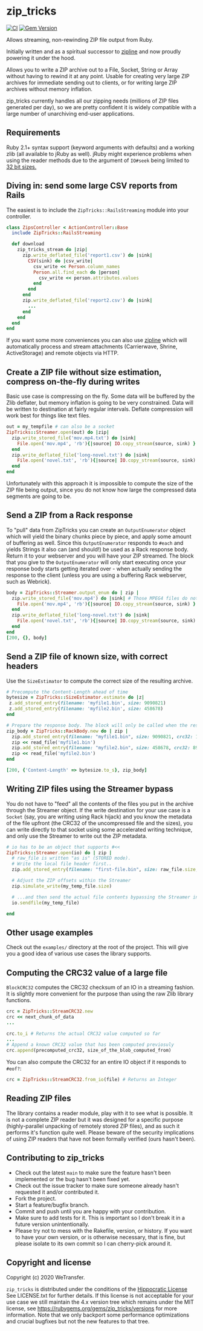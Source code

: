 # zip_tricks

[![CI](https://github.com/WeTransfer/zip_tricks/actions/workflows/ci.yml/badge.svg)](https://github.com/WeTransfer/zip_tricks/actions/workflows/ci.yml)
[![Gem Version](https://badge.fury.io/rb/zip_tricks.svg)](https://badge.fury.io/rb/zip_tricks)

Allows streaming, non-rewinding ZIP file output from Ruby.

Initially written and as a spiritual successor to [zipline](https://github.com/fringd/zipline)
and now proudly powering it under the hood.

Allows you to write a ZIP archive out to a File, Socket, String or Array without having to rewind it at any
point. Usable for creating very large ZIP archives for immediate sending out to clients, or for writing
large ZIP archives without memory inflation.

zip_tricks currently handles all our zipping needs (millions of ZIP files generated per day), so we are
pretty confident it is widely compatible with a large number of unarchiving end-user applications.

## Requirements

Ruby 2.1+ syntax support (keyword arguments with defaults) and a working zlib (all available to jRuby as well).
jRuby might experience problems when using the reader methods due to the argument of `IO#seek` being limited
to [32 bit sizes.](https://github.com/jruby/jruby/issues/3817)


## Diving in: send some large CSV reports from Rails

The easiest is to include the `ZipTricks::RailsStreaming` module into your
controller.

```ruby
class ZipsController < ActionController::Base
  include ZipTricks::RailsStreaming

  def download
    zip_tricks_stream do |zip|
      zip.write_deflated_file('report1.csv') do |sink|
        CSV(sink) do |csv_write|
          csv_write << Person.column_names
          Person.all.find_each do |person|
            csv_write << person.attributes.values
          end
        end
      end
      zip.write_deflated_file('report2.csv') do |sink|
        ...
      end
    end
  end
end
```

If you want some more conveniences you can also use [zipline](https://github.com/fringd/zipline) which
will automatically process and stream attachments (Carrierwave, Shrine, ActiveStorage) and remote objects
via HTTP.

## Create a ZIP file without size estimation, compress on-the-fly during writes

Basic use case is compressing on the fly. Some data will be buffered by the Zlib deflater, but
memory inflation is going to be very constrained. Data will be written to destination at fairly regular
intervals. Deflate compression will work best for things like text files.

```ruby
out = my_tempfile # can also be a socket
ZipTricks::Streamer.open(out) do |zip|
  zip.write_stored_file('mov.mp4.txt') do |sink|
    File.open('mov.mp4', 'rb'){|source| IO.copy_stream(source, sink) }
  end
  zip.write_deflated_file('long-novel.txt') do |sink|
    File.open('novel.txt', 'rb'){|source| IO.copy_stream(source, sink) }
  end
end
```
Unfortunately with this approach it is impossible to compute the size of the ZIP file being output,
since you do not know how large the compressed data segments are going to be.

## Send a ZIP from a Rack response

To "pull" data from ZipTricks you can create an `OutputEnumerator` object which will yield the binary chunks piece
by piece, and apply some amount of buffering as well. Since this `OutputEnumerator` responds to `#each` and yields
Strings it also can (and should!) be used as a Rack response body. Return it to your webserver and you will
have your ZIP streamed. The block that you give to the `OutputEnumerator` will only start executing once your
response body starts getting iterated over - when actually sending the response to the client
(unless you are using a buffering Rack webserver, such as Webrick).

```ruby
body = ZipTricks::Streamer.output_enum do | zip |
  zip.write_stored_file('mov.mp4') do |sink| # Those MPEG4 files do not compress that well
    File.open('mov.mp4', 'rb'){|source| IO.copy_stream(source, sink) }
  end
  zip.write_deflated_file('long-novel.txt') do |sink|
    File.open('novel.txt', 'rb'){|source| IO.copy_stream(source, sink) }
  end
end
[200, {}, body]
```

## Send a ZIP file of known size, with correct headers

Use the `SizeEstimator` to compute the correct size of the resulting archive.

```ruby
# Precompute the Content-Length ahead of time
bytesize = ZipTricks::SizeEstimator.estimate do |z|
 z.add_stored_entry(filename: 'myfile1.bin', size: 9090821)
 z.add_stored_entry(filename: 'myfile2.bin', size: 458678)
end

# Prepare the response body. The block will only be called when the response starts to be written.
zip_body = ZipTricks::RackBody.new do | zip |
  zip.add_stored_entry(filename: "myfile1.bin", size: 9090821, crc32: 12485)
  zip << read_file('myfile1.bin')
  zip.add_stored_entry(filename: "myfile2.bin", size: 458678, crc32: 89568)
  zip << read_file('myfile2.bin')
end

[200, {'Content-Length' => bytesize.to_s}, zip_body]
```

## Writing ZIP files using the Streamer bypass

You do not have to "feed" all the contents of the files you put in the archive through the Streamer object.
If the write destination for your use case is a `Socket` (say, you are writing using Rack hijack) and you know
the metadata of the file upfront (the CRC32 of the uncompressed file and the sizes), you can write directly
to that socket using some accelerated writing technique, and only use the Streamer to write out the ZIP metadata.

```ruby
# io has to be an object that supports #<<
ZipTricks::Streamer.open(io) do | zip |
  # raw_file is written "as is" (STORED mode).
  # Write the local file header first..
  zip.add_stored_entry(filename: "first-file.bin", size: raw_file.size, crc32: raw_file_crc32)

  # Adjust the ZIP offsets within the Streamer
  zip.simulate_write(my_temp_file.size)

  # ...and then send the actual file contents bypassing the Streamer interface
  io.sendfile(my_temp_file)

end
```

## Other usage examples

Check out the `examples/` directory at the root of the project. This will give you a good idea
of various use cases the library supports.

## Computing the CRC32 value of a large file

`BlockCRC32` computes the CRC32 checksum of an IO in a streaming fashion.
It is slightly more convenient for the purpose than using the raw Zlib library functions.

```ruby
crc = ZipTricks::StreamCRC32.new
crc << next_chunk_of_data
...

crc.to_i # Returns the actual CRC32 value computed so far
...
# Append a known CRC32 value that has been computed previosuly
crc.append(precomputed_crc32, size_of_the_blob_computed_from)
```

You can also compute the CRC32 for an entire IO object if it responds to `#eof?`:

```ruby
crc = ZipTricks::StreamCRC32.from_io(file) # Returns an Integer
```

## Reading ZIP files

The library contains a reader module, play with it to see what is possible. It is not a complete ZIP reader
but it was designed for a specific purpose (highly-parallel unpacking of remotely stored ZIP files), and
as such it performs it's function quite well. Please beware of the security implications of using ZIP readers
that have not been formally verified (ours hasn't been).

## Contributing to zip_tricks

* Check out the latest `main` to make sure the feature hasn't been implemented or the bug hasn't been fixed yet.
* Check out the issue tracker to make sure someone already hasn't requested it and/or contributed it.
* Fork the project.
* Start a feature/bugfix branch.
* Commit and push until you are happy with your contribution.
* Make sure to add tests for it. This is important so I don't break it in a future version unintentionally.
* Please try not to mess with the Rakefile, version, or history. If you want to have your own version, or is otherwise necessary, that is fine, but please isolate to its own commit so I can cherry-pick around it.

## Copyright and license

Copyright (c) 2020 WeTransfer.

`zip_tricks` is distributed under the conditions of the [Hippocratic License](https://firstdonoharm.dev/version/1/2/license.html)
See LICENSE.txt for further details. If this license is not acceptable for your use case we still maintain the 4.x version tree
which remains under the MIT license, see https://rubygems.org/gems/zip_tricks/versions for more information.
Note that we only backport some performance optimizations and crucial bugfixes but not the new features to that tree.

